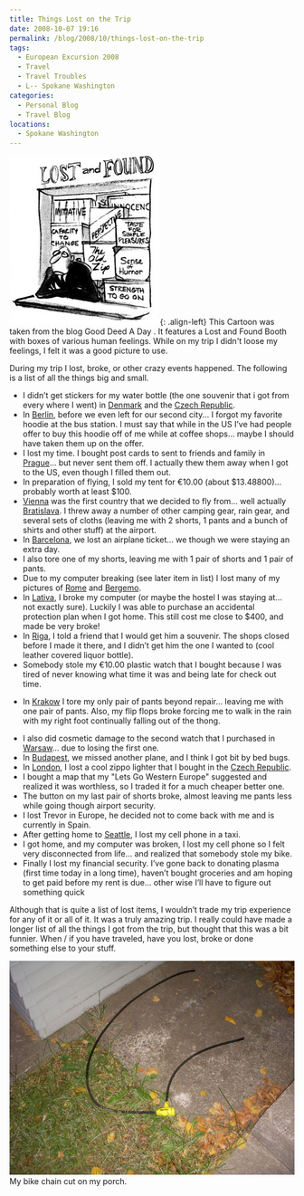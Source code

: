 ```yaml
---
title: Things Lost on the Trip
date: 2008-10-07 19:16
permalink: /blog/2008/10/things-lost-on-the-trip
tags:
  - European Excursion 2008
  - Travel
  - Travel Troubles
  - L-- Spokane Washington
categories:
  - Personal Blog
  - Travel Blog
locations: 
  - Spokane Washington
---
```


![Good Deed A Day - It features a Lost and Found Booth with boxes of various human feelings.][1]{: .align-left} This Cartoon was taken from the blog Good Deed A Day . It features a Lost and Found Booth with boxes of various human feelings. While on my trip I didn't loose my feelings, I felt it was a good picture to use.

   [1]: /assets/media/cartoon-lost-found-funny-stock.jpg

During my trip I lost, broke, or other crazy events happened. The following is a list of all the things big and small.

  * I didn’t get stickers for my water bottle (the one souvenir that i got from every where I went) in [Denmark][2] and the [Czech Republic][3].
  * In [Berlin][4], before we even left for our second city... I forgot my favorite hoodie at the bus station. I must say that while in the US I’ve had people offer to buy this hoodie off of me while at coffee shops... maybe I should have taken them up on the offer.
  * I lost my time. I bought post cards to sent to friends and family in [Prague][3]... but never sent them off. I actually thew them away when I got to the US, even though I filled them out.
  * In preparation of flying, I sold my tent for €10.00 (about $13.48800)... probably worth at least $100.
  * [Vienna][5] was the first country that we decided to fly from... well actually [Bratislava][6]. I threw away a number of other camping gear, rain gear, and several sets of cloths (leaving me with 2 shorts, 1 pants and a bunch of shirts and other stuff) at the airport.
  * In [Barcelona][7], we lost an airplane ticket... we though we were staying an extra day.
  * I also tore one of my shorts, leaving me with 1 pair of shorts and 1 pair of pants.
  * Due to my computer breaking (see later item in list) I lost many of my pictures of [Rome][8] and [Bergemo][9].
  * In [Lativa][10], I broke my computer (or maybe the hostel I was staying at... not exactly sure). Luckily I was able to purchase an accidental protection plan when I got home. This still cost me close to $400, and made be very broke!
  * In [Riga][10], I told a friend that I would get him a souvenir. The shops closed before I made it there, and I didn’t get him the one I wanted to (cool leather covered liquor bottle).
  * Somebody stole my €10.00 plastic watch that I bought because I was tired of never knowing what time it was and being late for check out time.

   [2]: /locations/#l-copenhagen-denmark
   [3]: /locations/#l-prague-czech-republic
   [4]: /locations/#l-berin-germany
   [5]: /locations#l-vienna-austria
   [6]: /locations/#l-bratislava-slovakia
   [7]: /locations/#l-barcelona-spain
   [8]: /locations/#l-rome-italy
   [9]: /locations/#l-bergemo-italy
   [10]: /locations/#l-riga-latvia

  * In [Krakow][11] I tore my only pair of pants beyond repair... leaving me with one pair of pants. Also, my flip flops broke forcing me to walk in the rain with my right foot continually falling out of the thong.

   [11]: /locations/#l-krakow-poland

  * I also did cosmetic damage to the second watch that I purchased in [Warsaw][12]... due to losing the first one.
  * In [Budapest][13], we missed another plane, and I think I got bit by bed bugs.
  * In [London][14], I lost a cool zippo lighter that I bought in the [Czech Republic][15].
  * I bought a map that my "Lets Go Western Europe" suggested and realized it was worthless, so I traded it for a much cheaper better one.
  * The button on my last pair of shorts broke, almost leaving me pants less while going though airport security.
  * I lost Trevor in Europe, he decided not to come back with me and is currently in Spain.
  * After getting home to [Seattle][16], I lost my cell phone in a taxi.
  * I got home, and my computer was broken, I lost my cell phone so I felt very disconnected from life… and realized that somebody stole my bike.
  * Finally I lost my financial security. I’ve gone back to donating plasma (first time today in a long time), haven’t bought groceries and am hoping to get paid before my rent is due... other wise I’ll have to figure out something quick

   [12]: /locations/#l-warsaw-poland
   [13]: /locations/#l-budapest-hungary
   [14]: /locations/#l-london-united-kingdom
   [15]: /locations/#l-prague-czech-republic
   [16]: /locations/#l-seattle-washington

Although that is quite a list of lost items, I wouldn’t trade my trip experience for any of it or all of it. It was a truly amazing trip. I really could have made a longer list of all the things I got from the trip, but thought that this was a bit funnier. When / if you have traveled, have you lost, broke or done something else to your stuff.

![ My bike chain cut on my porch. ][17] My bike chain cut on my porch.

   [17]: /assets/media/photo-spokane-cut-bike-chain.jpg



